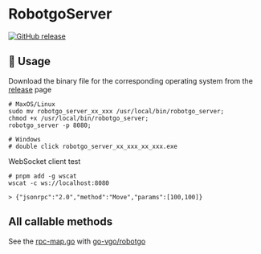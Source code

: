 # RobotgoServer

[![GitHub release](https://img.shields.io/github/release/qq15725/robotgo-server.svg)](https://github.com/qq15725/robotgo-server/releases/latest)

## 🦄 Usage

Download the binary file for the corresponding operating system from the [release](https://github.com/qq15725/robotgo-server/releases) page

```shell
# MaxOS/Linux
sudo mv robotgo_server_xx_xxx /usr/local/bin/robotgo_server;
chmod +x /usr/local/bin/robotgo_server;
robotgo_server -p 8080;

# Windows
# double click robotgo_server_xx_xxx_xx_xxx.exe
```

WebSocket client test

```shell
# pnpm add -g wscat
wscat -c ws://localhost:8080

> {"jsonrpc":"2.0","method":"Move","params":[100,100]}
```

## All callable methods

See the [rpc-map.go](./rpc-map.go) with [go-vgo/robotgo](https://github.com/go-vgo/robotgo)


